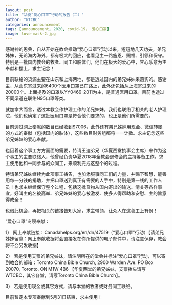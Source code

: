 ```yaml
---
layout: post
title: "华夏“爱心口罩”行动的报告（二）"
author: "WTCBC"
categories: announcement
tags: [announcement, 2020, covid-19， 爱心口罩]
image: love-mask-2.jpg
---
```


感谢神的恩典，自从开始在教会推动“爱心口罩”行动以来，短短地几天功夫，弟兄姊妹，无论海内海外，都有极大的回应，也看见主一路施恩、赐福、引领和保守。特别是一批国内教会的牧者、同工和肢体们，他们在极大的爱心中，甘心乐意为主奉献和摆上，求主记念！

目前联络的货源主要在山东和上海两地，都是透过国内的弟兄姊妹来落实的。感谢主，从山东寄过来的6400个医用口罩已在路上，此外还包括从上海寄过来的20000个。上面提及的口罩以YY0469-2011为主，是普通医用口罩。目前也透过不同渠道在联络N95口罩等类。

就加拿大而言，透过本教会作护理工作的弟兄姊妹，我们也联络了相关的老人护理院，他们也确定了这批医用口罩是符合他们要求的，也正是他们所需要的。

目前透过网上奉献的数目已经收到$7006，此外还有弟兄姊妹用现金、微信转账的方式的奉献（包括国内的肢体），这些数目财务组都将一一计数。求主记念这些弟兄姊妹的爱心奉献。

也因着这个事工方方面面的需要，特请王迪弟兄（华夏西堂执事会主席）来作为这个事工的主要联络人，他曾经负责华夏2018年全教会退修会的主持筹备工作。求主使用他和一同参与的众同工，来顺利完成这整个的过程。

特请弟兄姊妹继续为此项事工祷告，也加添服事同工们的力量，并赐下智慧，能善用每一分钱的捐助，并把口罩送到真正有需要的人手中，特别是第一线的工作人员！也求主继续保守整个过程，包括这批货物从国内寄出的输送、清关等各样事宜，好叫主的名被高举、弟兄姊妹的爱心被激发、使多人得帮助和安慰、主的旨意得成全！

也借此机会，再把相关的链接告知大家，求主带领，让众人在这善工上有份！


“爱心口罩”专项奉献：

1）	网上奉献链接：Canadahelps.org/en/dn/47519（“爱心口罩”行动）【请弟兄姊妹留意：网上奉献收据将会直接发在你所提供的电子邮件中，请注意保存，教会将不会另发收据】

2）	若是使用支票的弟兄姊妹，请注明所在的堂会并标注“爱心口罩“行动，可以寄到教会的邮箱：Toronto China Bible Church, 2900 Warden Ave. PO Box 20070, Toronto, ON M1W 4B6 【华夏西堂的弟兄姊妹，支票抬头请写WTCBC，其它各堂，请写Toronto China Bible Church】。

3）	若是使用现金或其它方式，请与本堂的牧者或财务同工联络。

目前暂定本专项奉献到5月31日结束，求主使用！
